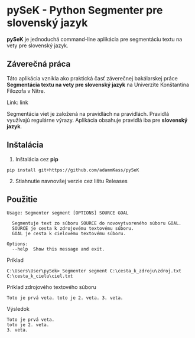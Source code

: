 # pySeK - Python Segmenter pre slovenský jazyk

**pySeK** je jednoduchá command-line aplikácia pre segmentáciu textu na vety pre slovenský jazyk. 

## Záverečná práca
Táto aplikácia vznikla ako praktická časť záverečnej bakálarskej práce **Segmentácia textu na vety pre slovenský jazyk** na Univerzite Konštantína Filozofa v Nitre.

Link: link

Segmentácia viet je založená na pravidlách na pravidlách. Pravidlá využívajú regulárne výrazy. Aplikácia obsahuje pravidlá iba pre **slovenský jazyk**.

## Inštalácia

1. Inštalácia cez **pip**
```
pip install git+https://github.com/adammKass/pySeK
```
2. Stiahnutie navnovšej verzie cez lištu Releases

## Použitie

```
Usage: Segmenter segment [OPTIONS] SOURCE GOAL

  Segmentuje text zo súboru SOURCE do novovytvoreného súboru GOAL.
  SOURCE je cesta k zdrojovému textovému súboru.
  GOAL je cesta k cielovému textovému súboru.

Options:
  --help  Show this message and exit.
```
Príklad

```
C:\Users\User\pySek> Segmenter segment C:\cesta_k_zdroju\zdroj.txt C:\cesta_k_cielu\ciel.txt   
```
Príklad zdrojového textového súboru

```
Toto je prvá veta. toto je 2. veta. 3. veta.
```

Výsledok

```
Toto je prvá veta.
toto je 2. veta.
3. veta.
```